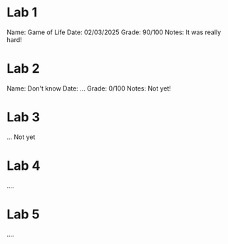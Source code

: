 # Lab 1
Name: Game of Life
Date: 02/03/2025
Grade: 90/100
Notes: It was really hard!

# Lab 2
Name: Don't know
Date: ...
Grade: 0/100
Notes: Not yet!

# Lab 3
... Not yet

# Lab 4
 ....

 # Lab 5
 ....
